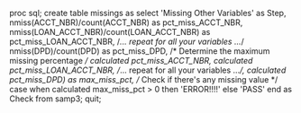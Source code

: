proc sql;
    create table missings as
    select 
        'Missing Other Variables' as Step,
        nmiss(ACCT_NBR)/count(ACCT_NBR) as pct_miss_ACCT_NBR,
        nmiss(LOAN_ACCT_NBR)/count(LOAN_ACCT_NBR) as pct_miss_LOAN_ACCT_NBR,
        /*... repeat for all your variables ...*/
        nmiss(DPD)/count(DPD) as pct_miss_DPD,
        /* Determine the maximum missing percentage */
        calculated pct_miss_ACCT_NBR, calculated pct_miss_LOAN_ACCT_NBR, /*... repeat for all your variables ...*/, calculated pct_miss_DPD) as max_miss_pct,
        /* Check if there's any missing value */
        case 
            when calculated max_miss_pct > 0 then 'ERROR!!!!'
            else 'PASS' 
        end as Check
    from 
        samp3;
quit;

